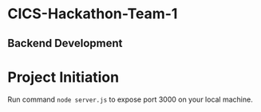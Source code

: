 # CICS-Hackathon-Team-1
## Backend Development
# Project Initiation
Run command `node server.js` to expose port 3000 on your local machine.